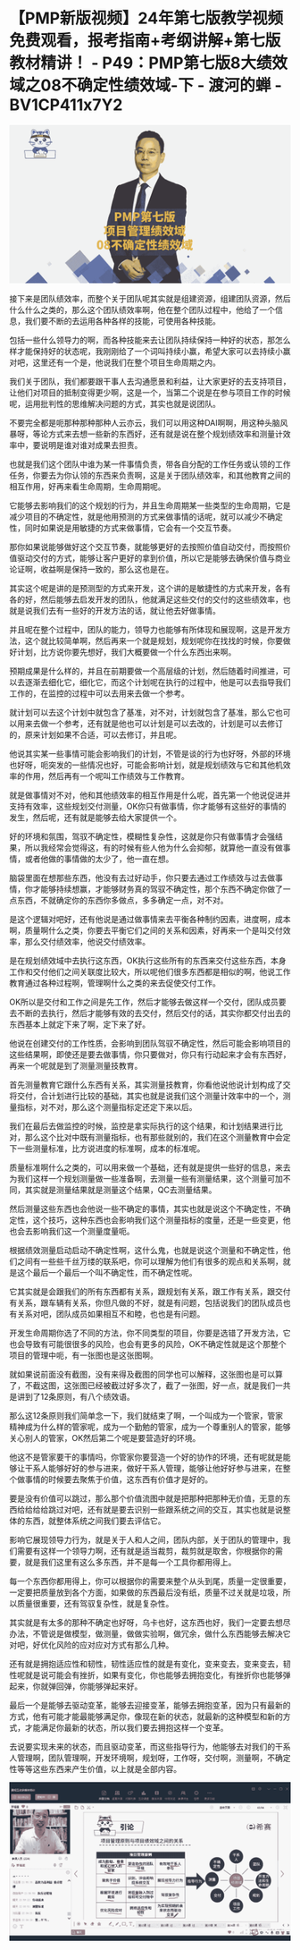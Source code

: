 # 【PMP新版视频】24年第七版教学视频免费观看，报考指南+考纲讲解+第七版教材精讲！ - P49：PMP第七版8大绩效域之08不确定性绩效域-下 - 渡河的蝉 - BV1CP411x7Y2

![](img/b1b3481b27a62b6ce1152e18b18a9de3_0.png)

接下来是团队绩效率，而整个关于团队呢其实就是组建资源，组建团队资源，然后什么什么之类的，那么这个团队绩效率啊，他在整个团队过程中，他给了一个信息，我们要不断的去运用各种各样的技能，可使用各种技能。

包括一些什么领导力的啊，而各种技能来去让团队持续保持一种好的状态，那怎么样才能保持好的状态呢，我刚刚给了一个词叫持续小赢，希望大家可以去持续小赢对吧，这里还有一个是，他说我们在整个项目生命周期之内。

我们关于团队，我们都要跟干事人去沟通愿景和利益，让大家更好的去支持项目，让他们对项目的抵制变得更少啊，这是一个，当第二个说是在参与项目工作的时候呢，运用批判性的思维解决问题的方式，其实也就是说团队。

不要完全都是呃那种那种那种人云亦云，我们可以用这种DAI啊啊，用这种头脑风暴呀，等论方式来去想一些新的东西好，还有就是说在整个规划绩效率和测量计效率中，要说明是谁对谁对成果去担责。

也就是我们这个团队中谁为某一件事情负责，带各自分配的工作任务或认领的工作任务，你要去为你认领的东西来负责啊，这是关于团队绩效率，和其他教育之间的相互作用，好再来看生命周期，生命周期呢。

它能够去影响我们的这个规划的行为，并且生命周期某一些类型的生命周期，它是减少项目的不确定性，就是他用预测的方式来做事情的话呢，就可以减少不确定性，同时如果说是用敏捷的方式来做事情，它会有一个交互节奏。

那你如果说能够做好这个交互节奏，就能够更好的去按照价值自动交付，而按照价值驱动交付的方式，能够让客户更好的拿到价值，所以它是能够去确保价值与商业论证啊，收益啊是保持一致的，那么这也是在。

其实这个呢是讲的是预测型的方式来开发，这个讲的是敏捷性的方式来开发，各有各的好，然后能够去启发开发的团队，他就满足这些交付的交付的这些绩效率，也就是说我们去有一些好的开发方法的话，就让他去好做事情。

并且呢在整个过程中，团队的能力，领导力也能够有所体现和展现啊，这是开发方法，这个就比较简单啊，然后再来一个就是规划，规划呢你在找找的时候，你要做好计划，比方说你要先想好，我们大概要做一个什么东西出来啊。

预期成果是什么样的，并且在前期要做一个高层级的计划，然后随着时间推进，可以去逐渐去细化它，细化它，而这个计划呢在执行的过程中，他是可以去指导我们工作的，在监控的过程中可以去用来去做一个参考。

就计划可以去这个计划中就包含了基准，对不对，计划就包含了基准，那么它也可以用来去做一个参考，还有就是他也可以计划是可以去改的，计划是可以去修订的，原来计划如果不合适，可以去修订，并且呢。

他说其实某一些事情可能会影响我们的计划，不管是谈的行为也好呀，外部的环境也好呀，呃突发的一些情况也好，可能会影响计划，就是规划绩效与它和其他机效率的作用，然后再有一个呢叫工作绩效与工作教育。

就是做事情对不对，他和其他绩效率的相互作用是什么呢，首先第一个他说促进并支持有效率，这些规划交付测量，OK你只有做事情，你才能够有这些好的事情的发生，然后呢，还有就是能够去给大家提供一个。

好的环境和氛围，驾驭不确定性，模糊性复杂性，这就是你只有做事情才会强结果，所以我经常会觉得这，有的时候有些人他为什么会抑郁，就算他一直没有做事情，或者他做的事情做的太少了，他一直在想。

脑袋里面在想那些东西，他没有去过好动手，你只要去通过工作绩效与过去做事情，你才能够持续想赢，才能够财务真的驾驭不确定性，那个东西不确定你做了一点东西，不就确定你的东西你多做点，多多确定一点，对不对。

是这个逻辑对吧好，还有他说是通过做事情来去平衡各种制约因素，进度啊，成本啊，质量啊什么之类，你要去平衡它们之间的关系和因素，好再来一个是叫交付效率，那么交付绩效率，他说交付绩效率。

是在规划绩效域中去执行这东西，OK执行这些所有的东西来交付这些东西，本身工作和交付他们之间关联度比较大，所以呢他们很多东西都是相似的啊，他说工作教育通过各种过程啊，管理啊什么之类的来去促使交付工作。

OK所以是交付和工作之间是先工作，然后才能够去做这样一个交付，团队成员要去不断的去执行，然后才能够有效的去交付，然后交付的话，其实你都交付出去的东西基本上就定下来了啊，定下来了好。

他说在创建交付的工作性质，会影响到团队驾驭不确定性，然后可能会影响项目的这些结果啊，即使还是要去做事情，你只要做对，你只有行动起来才会有东西好，再来一个呢就是到了测量测量技教育。

首先测量教育它跟什么东西有关系，其实测量技教育，你看他说他说计划构成了交将交付，合计划进行比较的基础，其实也就是说我们这个测量计效率中的一个，测量指标，对不对，那么这个测量指标定还定下来以后。

我们在最后去做监控的时候，监控是拿实际执行的这个结果，和计划结果进行比对，那么这个比对中既有测量指标，也有那些就别的，我们在这个测量教育中会定下一些测量标准，比方说进度的标准啊，成本的标准呢。

质量标准啊什么之类的，可以用来做一个基础，还有就是提供一些好的信息，来去为我们这样一个规划测量做一些准备啊，去测量一些有测量结果，这个测量可加不同，其实就是测量结果就是测量这个结果，QC去测量结果。

然后测量这些东西也会他说一些不确定的事情，其实也就是说这个不确定性，不确定性，这个技巧，这种东西也会影响我们这个测量指标的度量，还是一些变更，他也会去影响我们这一个测量度量呃。

根据绩效测量启动启动不确定性啊，这什么鬼，也就是说这个测量和不确定性，他们之间有一些些千丝万缕的联系吧，你可以理解为他们有很多的观点和关系啊，就是这个最后一个最后一个叫不确定性，而不确定性呢。

它其实就是会跟我们的所有东西都有关系，跟规划有关系，跟工作有关系，跟交付有关系，跟车辆有关系，你但凡做的不好，就是有问题，包括说我们的团队成员也有关系对吧，团队成员如果相互不和睦，也也是有问题。

开发生命周期你选了不同的方法，你不同类型的项目，你要是选错了开发方法，它也会导致有可能很很多的风险，也会有更多的风险，OK不确定性就是这个那整个项目的管理中呃，有一张图也是这张图啊。

就如果说前面没有截图，没有来得及截图的同学也可以解释，这张图也是可以算了，不截这图，这张图已经被截过好多次了，截了一张图，好一点，就是我们一共是讲到了12条原则，有八个绩效语。

那么这12条原则我们简单念一下，我们就结束了啊，一个叫成为一个管家，管家精神成为什么样的管家呢，成为一个勤勉的管家，成为一个尊重别人的管家，能够关心别人的管家，OK然后第二个呢是要营造好的环境。

他这不是管家要干的事情吗，你管家你要营造一个好的协作的环境，还有呢就是能够让干系人能够好好的参与进来，做好干系人管理，能够让他好好参与进来，在整个做事情的时候要去聚焦于价值，这东西有价值才是好的。

要是没有价值可以跳过，那么那个价值流图中就是把那种把那种无价值，无意的东西给给给给跳过对吧，还有就是要去识别一些跟系统之间的交互，其实也就是说整体的东西，就整体系统之间我们要去评估它。

影响它展现领导力行为，就是关于人和人之间，团队内部，关于团队的管理中，我们需要有这样一个领导力啊，还有就是适当裁剪，裁剪就是取舍，你根据你的需要，就是我们这里有这么多东西，并不是每一个工具你都用得上。

每一个东西你都用得上，你可以根据你的需要来整个从头到尾，质量一定很重要，一定要把质量放到各个方面，如果做的东西最后没有纸，质量不过关就是垃圾，所以质量很重要，还有驾驭复杂性，就是复杂性。

其实就是有太多的那种不确定也好呀，乌卡也好，这东西也好，我们一定要去想尽办法，不管说是做模型，做测量，做做实验啊，做冗余，做什么东西能够去解决它对吧，好优化风险的应对应对方式有那么几种。

还有就是拥抱适应性和韧性，韧性适应性的就是有变化，变来变去，变来变去，韧性呢就是说可能会有挫折，如果有变化，你也能够去拥抱变化，有挫折你也能够弹起来，你就弹回弹，你能够弹起来好。

最后一个是能够去驱动变革，能够去迎接变革，能够去拥抱变革，因为只有最新的方式，他有可能才能最能够满足你，像现在新的状态，就最新的这种模型和新的方式，才能满足你最新的状态，所以我们要去拥抱这样一个变革。

去说要实现未来的状态，而且驱动变革，而这些指导行为，他能够去对我们的干系人管理啊，团队管理啊，开发环境啊，规划呀，工作呀，交付啊，测量啊，不确定性等等这些东西来产生价值，以上就是全部内容。



![](img/b1b3481b27a62b6ce1152e18b18a9de3_2.png)
